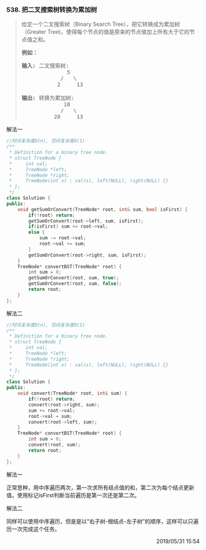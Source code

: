### 538. 把二叉搜索树转换为累加树

> <div class="content__2ebE"><p>给定一个二叉搜索树（Binary Search Tree），把它转换成为累加树（Greater Tree)，使得每个节点的值是原来的节点值加上所有大于它的节点值之和。</p>
> 
> <p><strong>例如：</strong></p>
> 
> <pre><strong>输入:</strong> 二叉搜索树:
>               5
>             /   \
>            2     13
> 
> <strong>输出:</strong> 转换为累加树:
>              18
>             /   \
>           20     13
> </pre>
> </div>

解法一
```cpp
//时间复杂度O(n), 空间复杂度O(1)
/**
 * Definition for a binary tree node.
 * struct TreeNode {
 *     int val;
 *     TreeNode *left;
 *     TreeNode *right;
 *     TreeNode(int x) : val(x), left(NULL), right(NULL) {}
 * };
 */
class Solution {
public:
    void getSumOrConvert(TreeNode* root, int& sum, bool isFirst) {
        if(!root) return;
        getSumOrConvert(root->left, sum, isFirst);
        if(isFirst) sum += root->val;
        else {
            sum -= root->val;
            root->val += sum;
        }
        getSumOrConvert(root->right, sum, isFirst);
    }
    TreeNode* convertBST(TreeNode* root) {
        int sum = 0;
        getSumOrConvert(root, sum, true);
        getSumOrConvert(root, sum, false);
        return root;
    }
};
```

解法二
```cpp
//时间复杂度O(n), 空间复杂度O(1)
/**
 * Definition for a binary tree node.
 * struct TreeNode {
 *     int val;
 *     TreeNode *left;
 *     TreeNode *right;
 *     TreeNode(int x) : val(x), left(NULL), right(NULL) {}
 * };
 */
class Solution {
public:
    void convert(TreeNode* root, int& sum) {
        if(!root) return;
        convert(root->right, sum);
        sum += root->val;
        root->val = sum;
        convert(root->left, sum);
    }
    TreeNode* convertBST(TreeNode* root) {
        int sum = 0;
        convert(root, sum);
        return root;
    }
};
```

解法一

正常思种，用中序遍历两次，第一次求所有结点值的和，第二次为每个结点更新值。使用标记isFirst判断当前遍历是第一次还是第二次。

解法二

同样可以使用中序遍历，但是是以“右子树-根结点-左子树”的顺序，这样可以只遍历一次完成这个任务。

<div style="text-align: right"> 2019/05/31 15:54 </div>